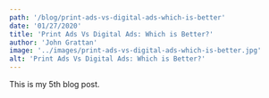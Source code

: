 ```yaml
---
path: '/blog/print-ads-vs-digital-ads-which-is-better'
date: '01/27/2020'
title: 'Print Ads Vs Digital Ads: Which is Better?'
author: 'John Grattan'
image: '../images/print-ads-vs-digital-ads-which-is-better.jpg'
alt: 'Print Ads Vs Digital Ads: Which is Better?'
---
```


This is my 5th blog post.
